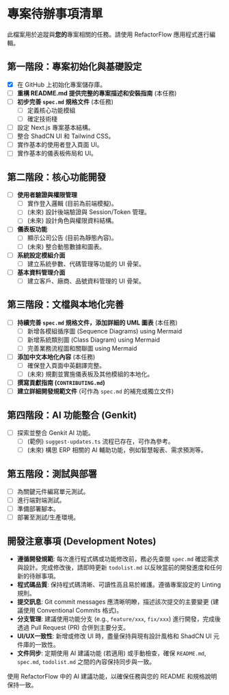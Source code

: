 
# 專案待辦事項清單

此檔案用於追蹤與**您的**專案相關的任務。請使用 RefactorFlow 應用程式進行編輯。

## 第一階段：專案初始化與基礎設定

- [x] 在 GitHub 上初始化專案儲存庫。
- [ ] **重構 README.md 提供完整的專案描述和安裝指南** (本任務)
- [ ] **初步完善 `spec.md` 規格文件** (本任務)
    - [ ] 定義核心功能模組
    - [ ] 確定技術棧
- [ ] 設定 Next.js 專案基本結構。
- [ ] 整合 ShadCN UI 和 Tailwind CSS。
- [ ] 實作基本的使用者登入頁面 UI。
- [ ] 實作基本的儀表板佈局和 UI。

## 第二階段：核心功能開發

- [ ] **使用者驗證與權限管理**
    - [ ] 實作登入邏輯 (目前為前端模擬)。
    - [ ] (未來) 設計後端驗證與 Session/Token 管理。
    - [ ] (未來) 設計角色與權限資料結構。
- [ ] **儀表板功能**
    - [ ] 顯示公司公告 (目前為靜態內容)。
    - [ ] (未來) 整合動態數據和圖表。
- [ ] **系統設定模組介面**
    - [ ] 建立系統參數、代碼管理等功能的 UI 骨架。
- [ ] **基本資料管理介面**
    - [ ] 建立客戶、廠商、品號資料管理的 UI 骨架。

## 第三階段：文檔與本地化完善

- [ ] **持續完善 `spec.md` 規格文件，添加詳細的 UML 圖表** (本任務)
    - [ ] 新增各模組循序圖 (Sequence Diagrams) using Mermaid
    - [ ] 新增系統類別圖 (Class Diagram) using Mermaid
    - [ ] 完善業務流程圖和關聯圖 using Mermaid
- [ ] **添加中文本地化內容** (本任務)
    - [ ] 確保登入頁面中英翻譯完整。
    - [ ] (未來) 規劃並實施儀表板及其他模組的本地化。
- [ ] **撰寫貢獻指南 (`CONTRIBUTING.md`)**
- [ ] **建立詳細開發規範文件** (可作為 `spec.md` 的補充或獨立文件)

## 第四階段：AI 功能整合 (Genkit)

- [ ] 探索並整合 Genkit AI 功能。
    - [ ] (範例) `suggest-updates.ts` 流程已存在，可作為參考。
    - [ ] (未來) 構思 ERP 相關的 AI 輔助功能，例如智慧報表、需求預測等。

## 第五階段：測試與部署

- [ ] 為關鍵元件編寫單元測試。
- [ ] 進行端對端測試。
- [ ] 準備部署腳本。
- [ ] 部署至測試/生產環境。

## 開發注意事項 (Development Notes)

- **遵循開發規範**: 每次進行程式碼或功能修改前，務必先查閱 `spec.md` 確認需求與設計。完成修改後，請即時更新 `todolist.md` 以反映當前的開發進度和任何新的待辦事項。
- **程式碼品質**: 保持程式碼清晰、可讀性高且易於維護。遵循專案設定的 Linting 規則。
- **提交訊息**: Git commit messages 應清晰明瞭，描述該次提交的主要變更 (建議使用 Conventional Commits 格式)。
- **分支管理**: 建議使用功能分支 (e.g., `feature/xxx`, `fix/xxx`) 進行開發，完成後透過 Pull Request (PR) 合併到主要分支。
- **UI/UX一致性**: 新增或修改 UI 時，盡量保持與現有設計風格和 ShadCN UI 元件庫的一致性。
- **文件同步**: 定期使用 AI 建議功能 (若適用) 或手動檢查，確保 `README.md`, `spec.md`, `todolist.md` 之間的內容保持同步與一致。

使用 RefactorFlow 中的 AI 建議功能，以確保任務與您的 README 和規格說明保持一致。

    